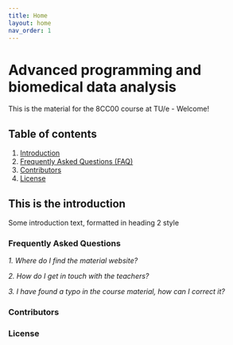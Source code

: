 ```yaml
---
title: Home
layout: home
nav_order: 1
---
```

# Advanced programming and biomedical data analysis

This is the material for the 8CC00 course at TU/e - Welcome!

## Table of contents
1. [Introduction](#introduction)
2. [Frequently Asked Questions (FAQ)](#faq)
3. [Contributors](#contrib)
4. [License](#license)

## This is the introduction <a name="introduction"></a>
Some introduction text, formatted in heading 2 style

### Frequently Asked Questions <a name="faq"></a>
*1. Where do I find the material website?*

*2. How do I get in touch with the teachers?*

*3. I have found a typo in the course material, how can I correct it?*

### Contributors <a name="contrib"></a>

### License <a name="license"></a>
